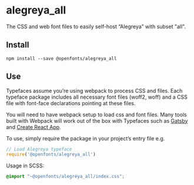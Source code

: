 
# alegreya_all

The CSS and web font files to easily self-host “Alegreya” with subset "all".

## Install

`npm install --save @openfonts/alegreya_all`

## Use

Typefaces assume you’re using webpack to process CSS and files. Each typeface
package includes all necessary font files (woff2, woff) and a CSS file with
font-face declarations pointing at these files.

You will need to have webpack setup to load css and font files. Many tools built
with Webpack will work out of the box with Typefaces such as [Gatsby](https://github.com/gatsbyjs/gatsby)
and [Create React App](https://github.com/facebookincubator/create-react-app).

To use, simply require the package in your project’s entry file e.g.

```javascript
// Load Alegreya typeface
require('@openfonts/alegreya_all')
```

Usage in SCSS:
```scss
@import "~@openfonts/alegreya_all/index.css";
```
